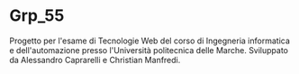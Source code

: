 # Grp_55
Progetto per l'esame di Tecnologie Web del corso di Ingegneria informatica e dell'automazione presso l'Università politecnica delle Marche. Sviluppato da Alessandro Caprarelli e Christian Manfredi.

